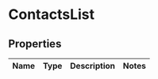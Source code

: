 
# ContactsList

## Properties
Name | Type | Description | Notes
------------ | ------------- | ------------- | -------------



